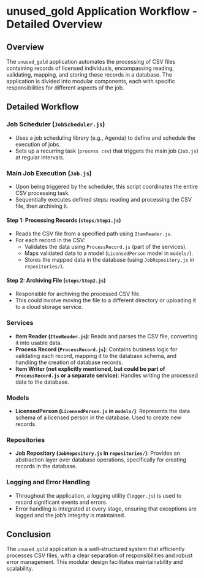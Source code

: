 # unused_gold Application Workflow - Detailed Overview

## Overview
The `unused_gold` application automates the processing of CSV files containing records of licensed individuals, encompassing reading, validating, mapping, and storing these records in a database. The application is divided into modular components, each with specific responsibilities for different aspects of the job.

## Detailed Workflow

### Job Scheduler (`JobScheduler.js`)
- Uses a job scheduling library (e.g., Agenda) to define and schedule the execution of jobs.
- Sets up a recurring task (`process csv`) that triggers the main job (`Job.js`) at regular intervals.

### Main Job Execution (`Job.js`)
- Upon being triggered by the scheduler, this script coordinates the entire CSV processing task.
- Sequentially executes defined steps: reading and processing the CSV file, then archiving it.

#### Step 1: Processing Records (`steps/Step1.js`)
- Reads the CSV file from a specified path using `ItemReader.js`.
- For each record in the CSV:
  - Validates the data using `ProcessRecord.js` (part of the services).
  - Maps validated data to a model (`LicensedPerson` model in `models/`).
  - Stores the mapped data in the database (using `JobRepository.js` in `repositories/`).

#### Step 2: Archiving File (`steps/Step2.js`)
- Responsible for archiving the processed CSV file.
- This could involve moving the file to a different directory or uploading it to a cloud storage service.

### Services
- **Item Reader (`ItemReader.js`)**: Reads and parses the CSV file, converting it into usable data.
- **Process Record (`ProcessRecord.js`)**: Contains business logic for validating each record, mapping it to the database schema, and handling the creation of database records.
- **Item Writer (not explicitly mentioned, but could be part of `ProcessRecord.js` or a separate service)**: Handles writing the processed data to the database.

### Models
- **LicensedPerson (`LicensedPerson.js` in `models/`)**: Represents the data schema of a licensed person in the database. Used to create new records.

### Repositories
- **Job Repository (`JobRepository.js` in `repositories/`)**: Provides an abstraction layer over database operations, specifically for creating records in the database.

### Logging and Error Handling
- Throughout the application, a logging utility (`logger.js`) is used to record significant events and errors.
- Error handling is integrated at every stage, ensuring that exceptions are logged and the job’s integrity is maintained.

## Conclusion
The `unused_gold` application is a well-structured system that efficiently processes CSV files, with a clear separation of responsibilities and robust error management. This modular design facilitates maintainability and scalability.
